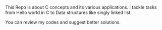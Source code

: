 This Repo is about C concepts and its various applications. 
I tackle tasks from Hello world in C to Data structures like singly linked list.

You can review my codes and suggest better solutions.
